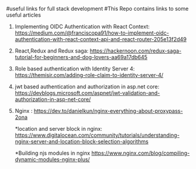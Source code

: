 #useful links for full stack development
#This Repo contains links to some useful articles
1) Implementing OIDC Authentication with React Context: 
    https://medium.com/@franciscopa91/how-to-implement-oidc-authentication-with-react-context-api-and-react-router-205e13f2d49
2) React,Redux and Redux saga:
    https://hackernoon.com/redux-saga-tutorial-for-beginners-and-dog-lovers-aa69a17db645
3) Role based authentication with Identity Server 4:
    https://themisir.com/adding-role-claim-to-identity-server-4/
4) jwt based authentication and authorization in asp.net core:
    https://devblogs.microsoft.com/aspnet/jwt-validation-and-authorization-in-asp-net-core/
5) Nginx :
    https://dev.to/danielkun/nginx-everything-about-proxypass-2ona
    
    *location and server block in nginx:
    https://www.digitalocean.com/community/tutorials/understanding-nginx-server-and-location-block-selection-algorithms
    
    *Building njs modules in nginx
    https://www.nginx.com/blog/compiling-dynamic-modules-nginx-plus/
